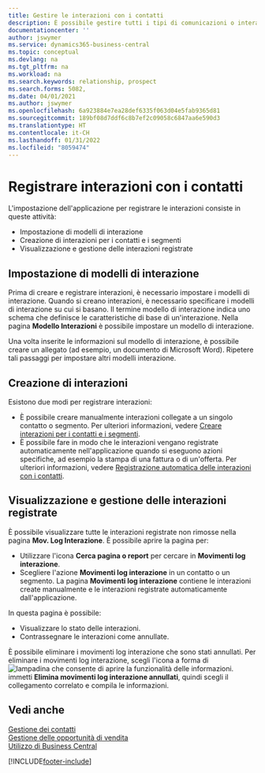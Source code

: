 ```yaml
---
title: Gestire le interazioni con i contatti
description: È possibile gestire tutti i tipi di comunicazioni o interazioni che intercorrono tra la società e i contatti, ad esempio comunicazioni via lettera, fax, e-mail, telefono, riunioni e così via.
documentationcenter: ''
author: jswymer
ms.service: dynamics365-business-central
ms.topic: conceptual
ms.devlang: na
ms.tgt_pltfrm: na
ms.workload: na
ms.search.keywords: relationship, prospect
ms.search.forms: 5082,
ms.date: 04/01/2021
ms.author: jswymer
ms.openlocfilehash: 6a923884e7ea28def6335f063d04e5fab9365d81
ms.sourcegitcommit: 189bf08d7ddf6c8b7ef2c09058c6847aa6e590d3
ms.translationtype: HT
ms.contentlocale: it-CH
ms.lasthandoff: 01/31/2022
ms.locfileid: "8059474"
---
```

# <a name="record-interactions-with-contacts"></a>Registrare interazioni con i contatti
L'impostazione dell'applicazione per registrare le interazioni consiste in queste attività:

* Impostazione di modelli di interazione  
* Creazione di interazioni per i contatti e i segmenti  
* Visualizzazione e gestione delle interazioni registrate  

##  <a name="setting-up-interaction-templates"></a>Impostazione di modelli di interazione
Prima di creare e registrare interazioni, è necessario impostare i modelli di interazione. Quando si creano interazioni, è necessario specificare i modelli di interazione su cui si basano. Il termine modello di interazione indica uno schema che definisce le caratteristiche di base di un'interazione.
Nella pagina **Modello Interazioni** è possibile impostare un modello di interazione.

Una volta inserite le informazioni sul modello di interazione, è possibile creare un allegato (ad esempio, un documento di Microsoft Word). Ripetere tali passaggi per impostare altri modelli interazione.  

## <a name="creating-interactions"></a>Creazione di interazioni
Esistono due modi per registrare interazioni:

* È possibile creare manualmente interazioni collegate a un singolo contatto o segmento. Per ulteriori informazioni, vedere [Creare interazioni per i contatti e i segmenti](marketing-how-create-interactions.md).  
* È possibile fare in modo che le interazioni vengano registrate automaticamente nell'applicazione quando si eseguono azioni specifiche, ad esempio la stampa di una fattura o di un'offerta. Per ulteriori informazioni, vedere [Registrazione automatica delle interazioni con i contatti](marketing-auto-record-interactions.md).

## <a name="viewing-and-managing-recorded-interactions"></a>Visualizzazione e gestione delle interazioni registrate
È possibile visualizzare tutte le interazioni registrate non rimosse nella pagina **Mov. Log Interazione**. È possibile aprire la pagina per:

* Utilizzare l'icona **Cerca pagina o report** per cercare in **Movimenti log interazione**.
* Scegliere l'azione **Movimenti log interazione** in un contatto o un segmento.
  La pagina **Movimenti log interazione** contiene le interazioni create manualmente e le interazioni registrate automaticamente dall'applicazione.

In questa pagina è possibile:

* Visualizzare lo stato delle interazioni.
* Contrassegnare le interazioni come annullate.

È possibile eliminare i movimenti log interazione che sono stati annullati. Per eliminare i movimenti log interazione, scegli l'icona a forma di ![lampadina che consente di aprire la funzionalità delle informazioni.](media/ui-search/search_small.png "Informazioni sull'operazione che si desidera eseguire") immetti **Elimina movimenti log interazione annullati**, quindi scegli il collegamento correlato e compila le informazioni.

## <a name="see-also"></a>Vedi anche
[Gestione dei contatti](marketing-contacts.md)  
[Gestione delle opportunità di vendita](marketing-manage-sales-opportunities.md)  
[Utilizzo di Business Central](ui-work-product.md)  


[!INCLUDE[footer-include](includes/footer-banner.md)]